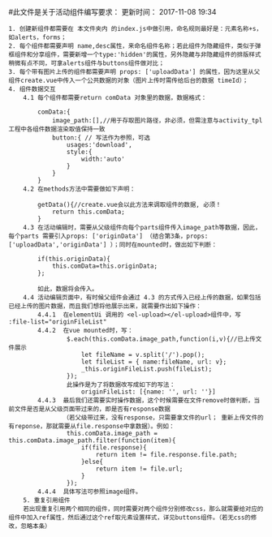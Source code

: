 #此文件是关于活动组件编写要求：
更新时间： 2017-11-08 19:34

    1. 创建新组件都需要在 本文件夹内 的index.js中做引用，命名规则最好是：元素名称+s， 如alerts，forms；
    2. 每个组件都需要声明 name,desc属性，来命名组件名称；若此组件为隐藏组件，类似于弹框组件和分享组件，需要新增一个type:'hidden'的属性，另外隐藏与非隐藏组件的排版样式稍微有点不同，可拿alerts组件与buttons组件做对比；
    3. 每个带有图片上传的组件都需要声明 props: ['uploadData'] 的属性，因为这里从父组件create.vue中传入一个公共数据的对象（图片上传时需传给后台的数据 timeId）；
    4. 组件数据交互
        4.1 每个组件都需要return comData 对象里的数据，数据格式：

            comData:{
                image_path:[],//用于存取图片路径，非必须，但需注意与activity_tpl工程中各组件数据渲染取值保持一致
                button:{ // 写法作为参照，可选
                    usages:'download',
                    style:{
                        width:'auto'
                    }
                }
            }
        4.2 在methods方法中需要做如下声明：

            getData(){//create.vue会以此方法来调取组件的数据, 必须！
                return this.comData;
            }
        4.3 在活动编辑时，需要从父级组件向每个parts组件传入image_path等数据，因此，每个parts 需要引入props: ['originData'] （结合第3条，props: ['uploadData','originData'] ）；同时在mounted时，做出如下判断：

            if(this.originData){
                this.comData=this.originData;
            };
            
            如此，数据将会传入。
        4.4 活动编辑页面中，有时候父组件会通过 4.3 的方式传入已经上传的数据，如果包括已经上传的图片数据，而且我们想将他展示出来，就需要作出如下操作：
            4.4.1  在elementUi 调用的 <el-upload></el-upload>组件中，写 :file-list="originFileList"
            4.4.2  在vue mounted时，写：
                    $.each(this.comData.image_path,function(i,v){//已上传文件展示
                        let fileName = v.split('/').pop();
                        let fileList = { name:fileName, url: v};
                        _this.originFileList.push(fileList);
                    });
                    此操作是为了将数据改写成如下的写法：
                        originFileList: [{name: '', url: ''}]
            4.4.3  最后我们还需要实时操作数据，这个时候需要在文件remove时做判断，当前文件是否是从父级页面带过来的，即是否有response数据
                   （若父级带过来，没有response，只需要拿文件的url； 重新上传文件的有reponse，那就需要从file.response中拿数据）。例如：
                    this.comData.image_path = this.comData.image_path.filter(function(item){
                        if(file.response){
                            return item != file.response.file.path;
                        }else{
                            return item != file.url;
                        }
                    });
            4.4.4  具体写法可参照image组件。
        5. 重复引用组件
        若出现重复引用两个相同的组件，同时需要对两个组件分别修改css，那么就需要给对应的组件中加入ref属性，然后通过这个ref取元素设置样式，详见buttons组件。（若无css的修改，忽略本条）

